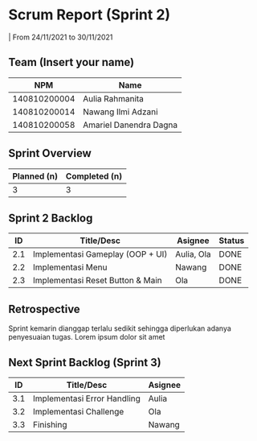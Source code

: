 # Scrum Report (Sprint 2)

| From 24/11/2021 to 30/11/2021

## Team (Insert your name)

| NPM          | Name                   |
| ------------ | ---------------------- |
| 140810200004 | Aulia Rahmanita        |
| 140810200014 | Nawang Ilmi Adzani     |
| 140810200058 | Amariel Danendra Dagna |

## Sprint Overview

| Planned (n) | Completed (n) |
| ----------- | ------------- |
| 3           | 3             |

## Sprint 2 Backlog

| ID  | Title/Desc                       | Asignee    | Status |
| --- | -------------------------------- | ---------- | ------ |
| 2.1 | Implementasi Gameplay (OOP + UI) | Aulia, Ola | DONE   |
| 2.2 | Implementasi Menu                | Nawang     | DONE   |
| 2.3 | Implementasi Reset Button & Main | Ola        | DONE   |

## Retrospective

Sprint kemarin dianggap terlalu sedikit sehingga diperlukan adanya penyesuaian tugas. Lorem ipsum dolor sit amet

## Next Sprint Backlog (Sprint 3)

| ID  | Title/Desc                  | Asignee |
| --- | --------------------------- | ------- |
| 3.1 | Implementasi Error Handling | Aulia   |
| 3.2 | Implementasi Challenge      | Ola     |
| 3.3 | Finishing                   | Nawang  |
